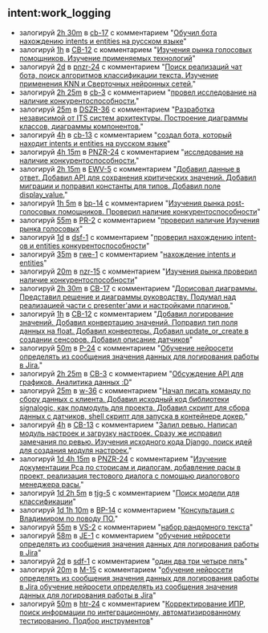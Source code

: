 ## intent:work_logging
- залогируй [2h 30m](spent_time) в [cb-17](issue_name) с комментарием "[Обучил бота нахождению intents и entities на русском языке](comment)"
- залогируй [1h](spent_time) в [CB-12](issue_name) с комментарием "[Изучения рынка голосовых помощников. Изучение применяемых технологий](comment)"
- залогируй [2d](spent_time) в [pnzr-24](issue_name) с комментарием "[Поиск реализаций чат бота, поиск алгоритмов классификации текста. Изучение применения KNN и Сверточных нейронных сетей.](comment)"
- залогируй [2h 25m](spent_time) в [cb-3](issue_name) с комментарием "[провел исследование на наличие конкурентоспособности.](comment)"
- залогируй [25m](spent_time) в [DSZR-36](issue_name) с комментарием "[Разработка независимой от ITS систем архитектуры. Построение диаграммы классов, диаграммы компонентов.](comment)"
- залогируй [4h](spent_time) в [cb-13](issue_name) с комментарием "[создал бота, который находит intents и entities на русском языке](comment)"
- залогируй [4h 15m](spent_time) в [PNZR-24](issue_name) с комментарием "[исследование на наличие конкурентоспособности.](comment)"
- залогируй [2h 15m](spent_time) в [EWV-5](issue_name) с комментарием "[Добавил данные в ответ. Добавил API для сохранения критических значений. Добавил миграции и поправил константы для типов. Добавил поле display_value.](comment)"
- залогируй [1h 5m](spent_time) в [bp-14](issue_name) с комментарием "[Изучения рынка post-голосовых помощников. Проверил наличие конкурентоспособности](comment)"
- залогируй [55m](spent_time) в [PR-2](issue_name) с комментарием "[проверил наличие Изучения рынка голосовых](comment)"
- залогируй [1d](spent_time) в [dsf-1](issue_name) с комментарием "[проверил нахождению intent-ов и entities конкурентоспособности](comment)"
- залогируй [35m](spent_time) в [rwe-1](issue_name) с комментарием "[нахождение intents и entities](comment)"
- залогируй [20m](spent_time) в [nzr-15](issue_name) с комментарием "[Изучения рынка проверил наличие конкурентоспособности](comment)"
- залогируй [2h 30m](spent_time) в [CB-17](issue_name) с комментарием "[Дорисовал диаграммы. Представил решение и диаграммы руководству. Подумал над реализацией части с presenter'ами и настройками плагинов.](comment)"
- залогируй [1h](spent_time) в [CB-12](issue_name) с комментарием "[Добавил логирование значений. Добавил конвертацию значений. Поправил тип поля данных на float. Добавил конвертеры. Добавил update_or_create в создании сенсоров. Добавил описание датчиков](comment)"
- залогируй [50m](spent_time) в [P-24](issue_name) с комментарием "[Обучение нейросети определять из сообщения значения данных для логирования работы в Jira.](comment)"
- залогируй [2h 25m](spent_time) в [CB-3](issue_name) с комментарием "[Обсуждение API для графиков. Аналитика данных :D](comment)"
- залогируй [25m](spent_time) в [w-36](issue_name) с комментарием "[Начал писать команду по сбору данных с клиента. Добавил исходный код библиотеки signalogic, как подмодуль для проекта. Добавил скрипт для сбора данных с датчиков, shell скрипт для запуска в контейнере докер.](comment)"
- залогируй [4h](spent_time) в [CB-13](issue_name) с комментарием "[Залил ревью. Написал модуль настроек и загрузку настроек. Сразу же исправил замечания по ревью. Изучения исходного кода Django, поиск идей для создания модуля настроек.](comment)"
- залогируй [1d 4h 15m](spent_time) в [PNZR-24](issue_name) с комментарием "[Изучение документации Рса по сторисам и диалогам, добавление расы в проект, реализация тестового диалога с помощью диалогового менеджера расы.](comment)"
- залогируй [1d 2h 5m](spent_time) в [tjg-5](issue_name) с комментарием "[Поиск модели для классификации](comment)"
- залогируй [1d 1h 10m](spent_time) в [BP-14](issue_name) с комментарием "[Консультация с Владимиром по поводу ПО.](comment)"
- залогируй [55m](spent_time) в [VS-2](issue_name) с комментарием "[набор рандомного текста](comment)"
- залогируй [58m](spent_time) в [JE-1](issue_name) с комментарием "[обучение нейросети определять из сообщения значения данных для логирования работы в Jira](comment)"
- залогируй [2d](spent_time) в [sdf-1](issue_name) с комментарием "[один два три четыре пять](comment)"
- залогируй [20m](spent_time) в [M-15](issue_name) с комментарием "[обучение нейросети определять из сообщения значения данных для логирования работы в Jira обучение нейросети определять из сообщения значения данных для логирования работы в Jira](comment)"
- залогируй [50m](spent_time) в [htr-24](issue_name) с комментарием "[Корректирование ИПР, поиск информации по интеграционному, автоматизированному тестированию. Подбор инструментов](comment)"
